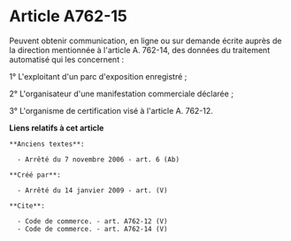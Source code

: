 # Article A762-15

Peuvent obtenir communication, en ligne ou sur demande écrite auprès de la direction mentionnée à l'article A. 762-14, des
données du traitement automatisé qui les concernent : 

1° L'exploitant d'un parc d'exposition enregistré ; 

2° L'organisateur d'une manifestation commerciale déclarée ; 

3° L'organisme de certification visé à l'article A. 762-12.

**Liens relatifs à cet article**

	**Anciens textes**:

	  - Arrêté du 7 novembre 2006 - art. 6 (Ab)

	**Créé par**:

	  - Arrêté du 14 janvier 2009 - art. (V)

	**Cite**:

	  - Code de commerce. - art. A762-12 (V)
	  - Code de commerce. - art. A762-14 (V)
